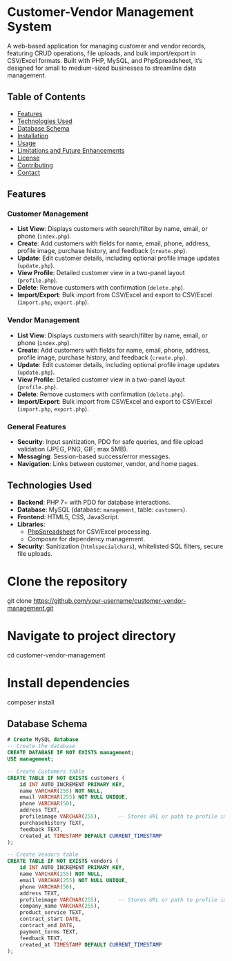 # Customer-Vendor Management System

A web-based application for managing customer and vendor records, featuring CRUD operations, file uploads, and bulk import/export in CSV/Excel formats. Built with PHP, MySQL, and PhpSpreadsheet, it’s designed for small to medium-sized businesses to streamline data management.

## Table of Contents
- [Features](#features)
- [Technologies Used](#technologies-used)
- [Database Schema](#database-schema)
- [Installation](#installation)
- [Usage](#usage)
- [Limitations and Future Enhancements](#limitations-and-future-enhancements)
- [License](#license)
- [Contributing](#contributing)
- [Contact](#contact)

## Features

### Customer Management
- **List View**: Displays customers with search/filter by name, email, or phone (`index.php`).
- **Create**: Add customers with fields for name, email, phone, address, profile image, purchase history, and feedback (`create.php`).
- **Update**: Edit customer details, including optional profile image updates (`update.php`).
- **View Profile**: Detailed customer view in a two-panel layout (`profile.php`).
- **Delete**: Remove customers with confirmation (`delete.php`).
- **Import/Export**: Bulk import from CSV/Excel and export to CSV/Excel (`import.php`, `export.php`).

### Vendor Management
- **List View**: Displays customers with search/filter by name, email, or phone (`index.php`).
- **Create**: Add customers with fields for name, email, phone, address, profile image, purchase history, and feedback (`create.php`).
- **Update**: Edit customer details, including optional profile image updates (`update.php`).
- **View Profile**: Detailed customer view in a two-panel layout (`profile.php`).
- **Delete**: Remove customers with confirmation (`delete.php`).
- **Import/Export**: Bulk import from CSV/Excel and export to CSV/Excel (`import.php`, `export.php`).

### General Features
- **Security**: Input sanitization, PDO for safe queries, and file upload validation (JPEG, PNG, GIF; max 5MB).
- **Messaging**: Session-based success/error messages.
- **Navigation**: Links between customer, vendor, and home pages.

## Technologies Used
- **Backend**: PHP 7+ with PDO for database interactions.
- **Database**: MySQL (database: `management`, table: `customers`).
- **Frontend**: HTML5, CSS, JavaScript.
- **Libraries**:
  - [PhpSpreadsheet](https://github.com/PHPOffice/PhpSpreadsheet) for CSV/Excel processing.
  - Composer for dependency management.
- **Security**: Sanitization (`htmlspecialchars`), whitelisted SQL filters, secure file uploads.

# Clone the repository
git clone https://github.com/your-username/customer-vendor-management.git

# Navigate to project directory
cd customer-vendor-management

# Install dependencies
composer install

## Database Schema
```sql
# Create MySQL database
-- Create the database
CREATE DATABASE IF NOT EXISTS management;
USE management;

-- Create Customers table
CREATE TABLE IF NOT EXISTS customers (
    id INT AUTO_INCREMENT PRIMARY KEY,
    name VARCHAR(255) NOT NULL,
    email VARCHAR(255) NOT NULL UNIQUE,
    phone VARCHAR(50),
    address TEXT,
    profileimage VARCHAR(255),      -- Stores URL or path to profile image
    purchasehistory TEXT,
    feedback TEXT,
    created_at TIMESTAMP DEFAULT CURRENT_TIMESTAMP
);

-- Create Vendors table
CREATE TABLE IF NOT EXISTS vendors (
    id INT AUTO_INCREMENT PRIMARY KEY,
    name VARCHAR(255) NOT NULL,
    email VARCHAR(255) NOT NULL UNIQUE,
    phone VARCHAR(50),
    address TEXT,
    profileimage VARCHAR(255),      -- Stores URL or path to profile image
    company_name VARCHAR(255),
    product_service TEXT,
    contract_start DATE,
    contract_end DATE,
    payment_terms TEXT,
    feedback TEXT,
    created_at TIMESTAMP DEFAULT CURRENT_TIMESTAMP
);

